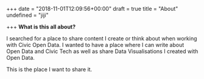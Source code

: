 +++
date = "2018-11-01T12:09:56+00:00"
draft = true
title = "About"
undefined = "jiji"

+++
**What is this all about?**

I searched for a place to share content I create or think about when working with Civic Open Data. I wanted to have a place where I can write about Open Data and Civic Tech as well as share Data Visualisations I created with Open Data.

This is the place I want to share it. 